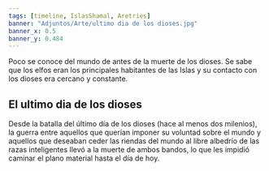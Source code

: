 ```yaml
---
tags: [timeline, IslasShamal, Aretries]
banner: "Adjuntos/Arte/ultimo dia de los dioses.jpg"
banner_x: 0.5
banner_y: 0.484
---
```

<span 
	  class='ob-timelines' 
	  data-date='-2800-00-00-00' 
	  data-title='El ultimo dia de los dioses' 
	  data-class='white' 
	  data-img = 'Adjuntos/Arte/ultimo dia de los dioses.jpg'
	  data-end='-1250-00-00-00' > 
	Poco se conoce del mundo de antes de la muerte de los dioses. Se sabe que los elfos eran los principales habitantes de las Islas y su contacto con los dioses era cercano y constante.
</span>
## El ultimo dia de los dioses

Desde la batalla del último día de los dioses (hace al menos dos milenios), la guerra entre aquellos que querían imponer su voluntad sobre el mundo y aquellos que deseaban ceder las riendas del mundo al libre albedrío de las razas inteligentes llevó a la muerte de ambos bandos, lo que les impidió caminar el plano material hasta el día de hoy.